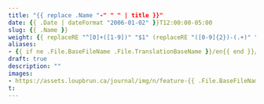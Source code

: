 ```yaml
---
title: "{{ replace .Name "-" " " | title }}"
date: {{ .Date | dateFormat "2006-01-02" }}T12:00:00-05:00
slug: {{ .Name }}
weight: {{ replaceRE "^[0]+([1-9])" "$1" (replaceRE "([0-9]{2})-(.+)" "$1" .Name) }}
aliases:
- {{ if ne .File.BaseFileName .File.TranslationBaseName }}/en{{ end }}/e/{{ .File.ContentBaseName }}/
draft: true
description: ""
images:
- https://assets.loupbrun.ca/journal/img/n/feature-{{ .File.BaseFileName }}.jpg
t:
---
```


